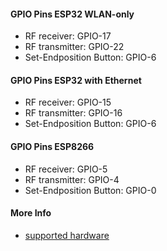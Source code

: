 
#### GPIO Pins ESP32 WLAN-only

  * RF receiver: GPIO-17
  * RF transmitter: GPIO-22
  * Set-Endposition Button: GPIO-6

#### GPIO Pins ESP32 with Ethernet 

  * RF receiver: GPIO-15
  * RF transmitter: GPIO-16
  * Set-Endposition Button: GPIO-6

#### GPIO Pins ESP8266 

  * RF receiver: GPIO-5
  * RF transmitter: GPIO-4
  * Set-Endposition Button: GPIO-0

#### More Info
  * [supported hardware](hardware.md)
  